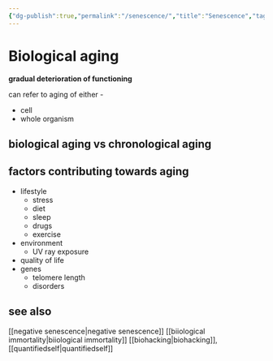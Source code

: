 ```yaml
---
{"dg-publish":true,"permalink":"/senescence/","title":"Senescence","tags":["biology"],"created":"2023-03-29","updated":""}
---
```



# Biological aging

**gradual deterioration of functioning**

can refer to aging of either - 
- cell 
- whole organism

## biological aging vs chronological aging 

## factors contributing towards aging 
- lifestyle
	- stress
	- diet 
	- sleep 
	- drugs
	- exercise
- environment 
	- UV ray exposure
- quality of life 
- genes 
	- telomere length
	- disorders
## see also
[[negative senescence\|negative senescence]]
[[biiological immortality\|biiological immortality]]
[[biohacking\|biohacking]],[[quantifiedself\|quantifiedself]]

